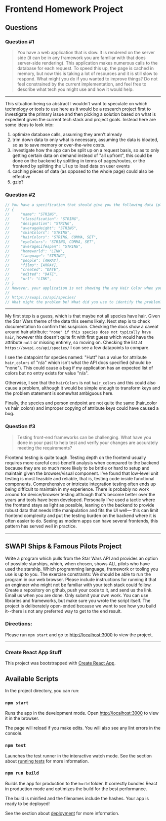 # Frontend Homework Project

## Questions

### Question #1
> You have a web application that is slow. It is rendered on the server side (it can be in any framework you are familiar with that does server-side rendering). This application makes numerous calls to the database for each request. To speed this up, the page is cached in memory, but now this is taking a lot of resources and it is still slow to respond. What might you do if you wanted to improve things? Do not feel constrained by the current implementation, and feel free to describe what tech you might use and how it would help.

---

  This situation being so abstract I wouldn't want to speculate on which technology or tools to use here as it would be a research project first to investigate the primary issue and then picking a solution based on what is expedient given the current tech stack and project goals. Instead here are some ideas to look into:

  1. optimize database calls, assuming they aren't already
  2. trim down data to only what is necessary, assuming the data is bloated, so as to save memory or over-the-wire costs.
  3. investigate how the app can be split up on a request basis, so as to only getting certain data on demand instead of "all upfront", this could be done on the backend by splitting in terms of pages/routes, or the frontend by splitting the UI up to load data on user events
  4. caching pieces of data (as opposed to the whole page) could also be effective
  5. gzip?

### Question #2
```js
// You have a specification that should give you the following data (plus more information):
// {
//     "name": "STRING",
//     "classification": "STRING",
//     "designation": "STRING",
//     "averageHeight": "STRING",
//     "skinColors": "STRING",
//     "hairColors": "STRING, COMMA, SET",
//     "eyeColors": "STRING, COMMA, SET",
//     "averageLifespan": "STRING",
//     "homeworld": "LINK",
//     "language": "STRING",
//     "people": [ARRAY],
//     "films": [ARRAY],
//     "created": "DATE",
//     "edited": "DATE",
//     "url": "LINK",
// }
// However, your application is not showing the any Hair Color when you query the list of species at:
//
// https://swapi.co/api/species/
// What might the problem be? What did you use to identify the problem?
```

---

My first step is a guess, which is that maybe not all species have hair. Given the Star Wars theme of the data this seems likely. Next step is to check documentation to confirm this suspicion. Checking the docs show a caveat around hair attribute: `"none" if this species does not typically have hair`, however this doesn't quite fit with first guess which would have the attribute `null` or missing entirely, so moving on. Checking the list at `https://swapi.co/api/species/` I can see a few datapoints to compare.

I see the datapoint for species named: "Hutt" has a value for attribute `hair_colors` of "n/a" which isn't what the API docs specified (should be "none"). This could cause a bug if my application has an expected list of colors but no entry exists for value "n/a".

Otherwise, I see that the `hairColors` is not `hair_colors` and this could also cause a problem, although it would be simple enough to transform keys and the problem statement is somewhat ambiguous here.

Finally, the species and person endpoint are not quite the same (hair_color vs hair_colors) and improper copying of attribute keys could have caused a bug.

### Question #3
> Testing front-end frameworks can be challenging. What have you done in your past to help test and verify your changes are accurately meeting the requirements?

Frontend testing is quite tough. Testing depth on the frontend usually requires more careful cost-benefit analysis when compared to the backend because they are so much more likely to be brittle or hard to setup and maintain given the browser/visual component. I've found that low-level unit testing is most feasible and reliable, that is, testing code inside functional components. Comprehensive or intricate integration testing often ends up being difficult to maintain in my experience. There is probably no work around for device/browser testing although that's become better over the years and tools have been developed. Personally I've used a tactic where the frontend stays as light as possible, leaning on the backend to provide robust data that needs little manipulation and fits the UI well— this can limit frontend complexity and put the testing burden on the backend where it is often easier to do. Seeing as modern apps can have several frontends, this pattern has served well in practice.

---

## SWAPI Ships & Famous Pilots Project
>
Write a program which pulls from the Star Wars API and provides an option of possible starships, which, when chosen, shows ALL pilots who have used the starship.
Which programming language, framework or tooling you use is up to you. The exercise constraints:
We should be able to run the program in our web browser. Please include instructions for running it that an engineer who might not be familiar with your tech stack could follow.
Create a repository on github, push your code to it, and send us the link.
Email us when you are done.
Only submit your own work. You can use libraries and frameworks, but make sure you wrote the script itself.
The project is deliberately open-ended because we want to see how you build it--there is not any preferred way to get to the end result.

### Directions:
Please run `npm start` and go to [http://localhost:3000](http://localhost:3000) to view the project.

---

### Create React App Stuff

This project was bootstrapped with [Create React App](https://github.com/facebook/create-react-app).

## Available Scripts

In the project directory, you can run:

### `npm start`

Runs the app in the development mode.
Open [http://localhost:3000](http://localhost:3000) to view it in the browser.

The page will reload if you make edits.
You will also see any lint errors in the console.

### `npm test`

Launches the test runner in the interactive watch mode.
See the section about [running tests](https://facebook.github.io/create-react-app/docs/running-tests) for more information.

### `npm run build`

Builds the app for production to the `build` folder.
It correctly bundles React in production mode and optimizes the build for the best performance.

The build is minified and the filenames include the hashes.
Your app is ready to be deployed!

See the section about [deployment](https://facebook.github.io/create-react-app/docs/deployment) for more information.
